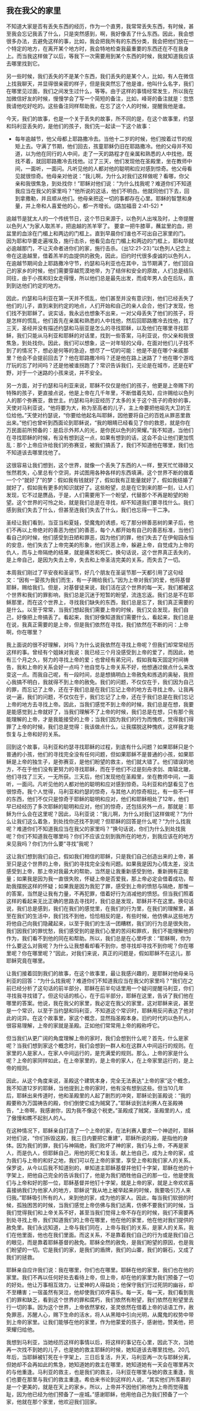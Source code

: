 ## 我在我父的家里

不知道大家是否有丢失东西的经历，作为一个直男，我常常丢失东西，有时候，甚至我会忘记我丢了什么，只是突然感到，啊，我好像丢了什么东西。因此，我会想很多办法，去避免这样的事，比如，我会把我所有的东西分类，我会把他们放在一个特定的地方，在离开某个地方时，我会特地检查我最重要的东西还在不在我身上。而当我这样做了以后，等我下一次需要用到某个东西的时候，我就知道我应该去哪里找到它。

另一些时候，我们丢失的不是某个东西，我们丢失的是某个人，比如，有人在微信上找我聊天，并显得很亲密的样子，但是我突然忘了他是谁，他叫什么名字，我们在哪里见过面，我们之间发生过什么，等等。由于这样的事情经常发生，所以我在加微信好友的时候，慢慢学会了写一个简短的备注，比如，峰哥的备注就是：忽悠我请他吃好吃的。这些备注同样帮助我，在忘了这个人的时候，提醒我他是谁。

今天，我们的故事，也是一个关于丢失的故事，所不同的是，在这个故事里，约瑟和玛利亚丢失的，是他们的孩子，我们先一起读一下这个故事：

* 每年逾越节，他父母都上耶路撒冷去。当他十二岁的时候，他们按着过节的规矩上去。守满了节期，他们回去，孩童耶稣仍旧在耶路撒冷。他的父母并不知道，以为他在同行的人中间，走了一天的路程才在亲属和熟悉的人中找他，既找不着，就回耶路撒冷去找他。过了三天，他们发现他在圣殿里，坐在教师中间，一面听，一面问。凡听见他的人都对他的聪明和应对感到惊奇。他父母看见就很惊奇。他母亲对他说：“我儿啊，为什么对我们这样做呢？看哪，你父亲和我很焦急，到处找你！”耶稣对他们说：“为什么找我呢？难道你们不知道我应当在我父的家里吗？”他所说的这话，他们不明白。他就同他们下去，回到拿撒勒，并且顺从他们。他母亲把这一切的事都存在心里。耶稣的智慧和身量，并上帝和人喜爱他的心，都一齐增长。(路加福音 2:41-52) * 

逾越节是犹太人的一个传统节日，这个节日来源于，以色列人出埃及时，上帝提醒以色列人“为家人取羔羊，把逾越的羔羊宰了。 要拿一把牛膝草，蘸盆里的血，把盆里的血涂在门楣上和两边的门框上。直到早晨你们谁也不可出自己家里的门。 因为耶和华要走遍埃及，施行击杀，他看见血在门楣上和两边的门框上，耶和华就必逾越那门，不让灭命者进你们的家，施行击杀。（出12:21-23）”以色列人记念上帝在这逾越里，借着羔羊的血提供的赦免，因此，旧约时代很多虔诚的以色列人，在逾越节期间会上耶路撒冷守节，约瑟和马利亚也在其中，当节期满了，他们回自己的家乡的时候，他们需要穿越荒漠地带，为了结伴和安全的原故，人们总是结队同往，由于小孩和妇女走得慢，所以他们总是最先出发，而成年男人会在后队，直到到达他们约定的地方。

因此，约瑟和马利亚在第一天并不慌乱，他们甚至并没有意识到，他们已经丢失了他们的儿子，直到来到约定的地点，人们开始和自己的亲人会合，他们才发现，他们找不到耶稣了。说实话，我永远也想象不出来，一对父母丢失了他们的孩子，将是怎样的慌乱，他们首先在亲属和熟悉的人中找他，然后回耶路撒冷去找他，找了三天，圣经并没有描述约瑟和马丽亚是怎么的寻找耶稣，以及他们在哪里寻找耶稣，我们只能从马利亚和耶稣的对话里，找到一些答案，马利亚说，你父亲和我很焦急，到处找你。因此，我们可以想象，这一对年轻的父母，在面对他们儿子找不到了的情况下，想必是何等的急迫，想尽了一切的可能：他是不是在哪个亲戚那里？他会不会提前回去了？他在耶路撒冷吗？还是他在路上迷路了？他在哪个游戏厅玩的忘了时间吗？还是他被谁拐跑了？常识告诉我们，无论是在城市，还是在旷野，对于一个迷路的小孩来说，并不安全。

另一方面，对于约瑟和马利亚来说，耶稣不仅仅是他们的孩子，他更是上帝赐下的特殊的孩子，更直接点说，他是上帝在几千年里，不断借着先知，应许赐给以色列人的那个弥赛亚，救世主。约瑟和马利亚经历了太多的关于这个孩子的奇妙的事，天使对马利亚说，“他将要为大，称为至高者的儿子，主上帝要把他祖先大卫的王位给他。”天使对约瑟说，“你要给他起名叫耶稣，因他要将自己的百姓从罪恶里救出来。”他们也曾听到西面论到耶稣说，“我的眼睛已经看见了你的救恩，就是你在万民面前所预备的：是启示外邦人的光，是你民以色列的荣耀。”我不知道，当他们在寻找耶稣的时候，有没有想到这一点，如果有想到的话，这会不会让他们更加慌乱：那个上帝应许给我们的弥赛亚，被我们搞丢了，我们不知道他在哪里，我们也不知道该去哪里找他了。

这很容易让我们想到，这个世界，就像一个丢失了东西的人一样，整天忙忙碌碌又怅然若失，心里总有个空洞，并试图用各种各样的东西填满，这个世界不断的做着一个个“就好了”的梦：假如我有钱就好了，假如我有正能量就好了，假如我结婚了就好了，假如我有更多的知识就好了。这些盼望，总是在它到来的那一刻，让人们发现，它不过是赝品，于是，人们需要用下一个盼望，代替那个不再是盼望的盼望。这个世界的可怜之处，就是我们总是在寻找，却不知道我们要寻找什么。我们感到我们失去了什么，但甚至连我们失去了什么，我们也忘得一干二净。

圣经让我们看到，当亚当和夏娃，受魔鬼的诱惑，吃了那分辨善恶树的果子后，他们不再以上帝绝对的善恶为他们的善恶，每个人都开始有自己的善恶标准，当他们看自己的时候，他们感受到丑陋和罪恶，因为他们的罪，他们失去了在伊甸园永恒的安息，他们失去了上帝完美的形象，他们厌恶上帝，躲避上帝，自觉成为上帝的仇人，而与上帝隔绝的结果，就是痛苦和死亡。换句话说，这个世界真正丢失的，是上帝自己，是因为失去上帝，失去和上帝圣洁完美的关系，而失去了一切。

本周我们刚过了平安夜和圣诞节，好几个朋友在圣诞节那一天都引用了这句经文：“因有一婴孩为我们而生，有一子赐给我们。”因为上帝对我们的爱，他将基督耶稣，赐给我们。但是，对基督徒来说，我们活在这个世界的每一天，我们都被这个世界和我们的罪影响，我们总是沉迷于短暂的盼望，流连忘返。我们总是不在耶稣那里，而在这个世界上，寻找我们缺失的东西，我们总是忘了，我们真正需要的是什么。以至于常常，当我们想起我们需要上帝的时候，我们又会发现，我们自己，好像把上帝搞丢了。看起来，我们好像知道我们需要什么，看起来，我们总是在说，我真正需要的是上帝，但是我们依然在寻找，我们依然在不断的问：上帝啊，你在哪里？

我上面说的很不好理解，对吗？为什么说我依然在寻找上帝呢？但我们却常常经历这样的事。曾经有个姐妹对我说：我已经三个月没感受到上帝的爱了，而因此，她有三个月之久，努力的寻找上帝的爱；也曾经有弟兄问，假如我每天固定时间祷告，我和上帝的关系会好一点吗？他自觉与上帝关系不好，他想通过做点什么来改变这一点。而我自己呢，有一段时间，总是想搞明白上帝赦免和拣选的奥秘，我担心我搞不明白，我就得不到上帝的赦免。我们的问题，不仅仅在于，我们因为自己的罪，而忘记了上帝，还在于我们总是在我们忘记上帝的地方去寻找上帝。让我再说一遍，我们的问题，不仅仅在于，我们忘记了上帝，还在于我们总是在我们忘记上帝的地方去寻找上帝。因此，当我们感觉不到上帝的时候，我们总是在想，我要是能感觉到上帝就好了，当我们理解不了上帝的时候，我们总是在想，只有那个我能理解的上帝，才是我能接受的上帝；当我们因为我们的行为而愧疚，觉得我们得罪了上帝的时候，我们总是觉得：我该做点什么，让我摆脱这种愧疚，这样我才能恢复与上帝和好的关系。

回到这个故事，马利亚和约瑟寻找耶稣的过程，到底有什么问题？如果耶稣只是个普通的小孩，他们的寻找完全没有任何问题，但如果耶稣不是普通的小孩，如果耶稣是上帝的独生子，是弥赛亚，是他们盼望的救主，他们就大错了。他们错误的地方，不在于他们没有更努力的寻找耶稣，而在于他们不过是刻舟求剑、南辕北辙，他们寻找了三天，一无所获。三天后，他们发现他在圣殿里，坐在教师中间，一面听，一面问。凡听见他的人都对他的聪明和应对感到惊奇。马利亚和约瑟看见了也很惊奇。我个人觉得，马利亚和约瑟的惊奇，与其他人的惊奇相比，有一些不一样的东西，他们不仅只是惊奇于耶稣的聪明和应对，他们和耶稣相处了12年，他们早已经经历了多次耶稣的聪明和应对，他们的惊奇，还包括另外一点，那就是：耶稣为什么会在这里呢？因此，马利亚说：“我儿啊，为什么对我们这样做呢？”为什么让我们这么着急，到处找你还找不到呢？但耶稣的回答是什么呢？“为什么找我呢？难道你们不知道我应当在我父的家里吗？”换句话说，你们为什么到处找我呢？你们不知道我在哪里吗？你们不应该立刻到我所在的地方，到我应该在的地方来见我吗？你们为什么要“寻找”我呢？

这让我们想到我们自己，假如我们相信的耶稣，只是我们自己创造出来的上帝，甚至只是这个世界的上帝，我们的寻找完全没有问题。如果我是因为心情太差，没法感受到上帝，那上帝对我最大的帮助，当然是让我重新感受到他，重新拥有正能量；如果我是因为我一直很失败，怀疑上帝是否爱我，那上帝必定会借着成功，帮助我摆脱这样的怀疑；如果我是因为我犯了罪，感受到上帝的愤怒与隔绝，那惟一的答案，当然是让我有力量，不再犯罪，借着好行为消减他的愤怒。但当我们照着这样的看起来无比正确的思路去寻找时，我们总是发现，耶稣并不在这里。换句话说，我们总是感到，我们在我们的感觉里，在我们的行为里，在我们的理解里，甚至在我们的生活中，我们找不到他，恰恰相反的是，有些时候，他仿佛从这些地方将他自己向我们隐藏起来，以至于我们的生活一团糟糕，我们的行为总是很失败，我们因我们的罪忧愁，我们感受到的是我们心里的苦闷和罪疚，我们不能理解他的作为，我们看不到他的同在和帮助。所以，我们总是在心里呼求：“耶稣啊，你为什么要这么对我呢？为什么让我想看却看不到你，想寻找却寻找不到你呢？你在哪里呢？你在哪里呢？”因此，对我们来说，真正的问题是，假如耶稣不在这儿，那耶稣究竟在哪里。

让我们接着回到我们的故事，在这个故事里，最让我感兴趣的，是耶稣对他母亲马利亚的回答：“为什么找我呢？难道你们不知道我应当在我父的家里吗？”我们在之前已经分析了这句话的前半部分，耶稣在前半句话里用一个疑问提醒马利亚，你们寻找我寻找错了。但这句话的核心，在于后半部分，耶稣在这里，告诉了我们他在哪里的答案。他说，我在我父的家里，我必定在我父的家里，这对耶稣来说，甚至是一个常识，以至于当约瑟和玛利亚，不知道这个常识时，耶稣用反问表达了他对此的诧异。在这个故事里，家这个概念，显然指圣殿本身。旧约时代的以色列人，很容易理解，上帝的家就是圣殿。正如他们常常用上帝的殿称呼它。

但当我们从更广阔的角度理解上帝的家时，我们会想到什么呢？首先，什么是家呢？当我们想到家这个概念时，我们会想到一群人和在这群人中间运行的规则。在家里的人是家人，在家人中间运行的，是充满爱的规则。那么，上帝的家是什么呢？上帝的家同样如此，在上帝家里的，是上帝的家人，在上帝家里运行的，是上帝的规则。

因此，从这个角度来说，圣殿这个建筑本身，完全无法表达“上帝的家”这个概念，我不知道12岁的耶稣，当他提到上帝的家时，他有没有想到这些。但当10几年后，耶稣出来传道时，他和圣殿里的人起了剧烈的冲突，耶稣论到圣殿说：“我的殿要称为万国祷告的殿，你们倒使它成为贼窝了。”耶稣谈到法利赛人在圣殿祷告，“上帝啊，我感谢你，因为我不像这个税吏。”圣殿成了贼窝，圣殿里的人，成了傲慢和瞧不起别人的人。

在这种情况下，耶稣亲自打造了一个上帝的家，在法利赛人要求一个神迹时，耶稣对他们说，“你们拆毁这殿，我三日内要把它重建”，耶稣所说的殿，是指他的身体。因为我们的罪，我们与神隔绝，我们败坏了神的家，我们与上帝，不再是家人，而是仇人，但耶稣自己，用他的死亡和复活，献上他自己，成为上帝的家，成为我们与上帝的和好之地，我们可以在上帝的家里，享受上帝和我们家人的关系。保罗说，从今以后我不知道别的，单知道主耶稣基督并他钉十字架，耶稣在他的十字架上，把他自己完全的告诉我们了，他是为我们牺牲他自己的那一位，他是使我们与上帝和好的那一位，耶稣基督并他钉十字架，就是上帝的家，就是上帝欢欢喜喜接纳我们为他家人的地方，耶稣说“我从地上被举起来的时候，我要吸引万人来归我。”耶稣吸引所有的人，来到他的家，成为他的家人。因此，每当我们软弱的时候，孤独困苦的时候，当我们感觉上帝仿佛与我们远离，仿佛不要我们的时候，当我们觉得我们和上帝关系不好，甚至当我们觉得上帝不存在的时候，我们不需要再到处寻找上帝，我们知道我们的上帝在哪里，他在他的家里，他在他对我们提供的赦免里。我们永远知道，上帝与我们同在，上帝与我们的关系，是家人的关系，我们在他里面，他也在我们里面。而这关系，不是靠着我们自己的行为或是我们自己的眼见，而是靠着耶稣基督的赦免。耶稣全然的赦免，是我们盼望的原因，也是我们盼望的一切。它是我们的家，是我们的盾牌，我们的山寨，我们的磐石，又成了我们的拯救。

耶稣亲自应许我们说：我在哪里，你们也在哪里。耶稣在他的家里，我们也在他的家里。我们不再以任何好处去看待上帝，但上帝，却在他的家里为我们预备了一切的好处。他让万事相互效力，让爱神的人得益处；他保守我们行过死阴的幽谷，却不至糟害；一宿虽然有哭泣，他却使我们欢呼喜乐。每一天，每一天，我们看到我们的罪和缺乏，看到这个世界的罪和腐朽，我们依然有盼望，我们依然在盼望里去行一切的事。因为这个世界，上帝依然掌权，圣灵依然在借着上帝的话语工作，赦免罪恶，苏醒人心，赐下生命的活水，将人从黑暗中引向光明，从魔鬼的权势中带到上帝的家里。让我们能够在他的家里，作为他蒙爱的孩子，感谢他，赞美他，把荣耀归给他。

我想到马利亚，当她经历这样的事情以后，将这样的事记在心里，因此下次，当她再一次找不到她的儿子，也是她的救主耶稣的时候，她知道该去哪里找他。20几年后，当耶稣被钉死在十字架上，三日后复活，升天，马利亚再一次与耶稣分离，但她却不会再如此的焦急，她知道她的救主在哪里，她知道她有一天会在哪里再次的与他重逢。马利亚的救主，也是我们的救主，马利亚在哪里与她的救主重逢，我们也要在那里与我们的救主重逢。希伯来书论到这样的人说，“其实他们所羡慕的是一个更美的，就是在天上的家乡。所以，上帝并不因他们称他为上帝而觉得羞耻，因为他已经为他们预备了一座城。”感谢耶稣，他用他自己为我们预备了一个家，他就在那个家里，他欢迎我们回家。